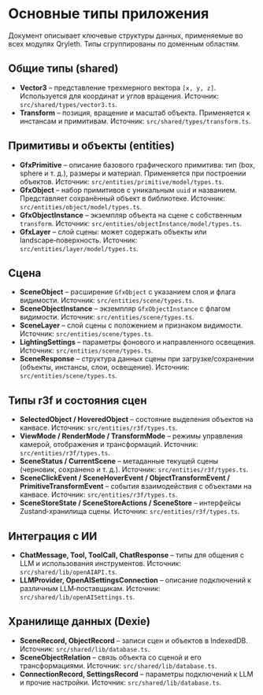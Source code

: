 # Основные типы приложения

Документ описывает ключевые структуры данных, применяемые во всех модулях Qryleth. Типы сгруппированы по доменным областям.

## Общие типы (shared)
- **Vector3** – представление трехмерного вектора `[x, y, z]`. Используется для координат и углов вращения. Источник: `src/shared/types/vector3.ts`.
- **Transform** – позиция, вращение и масштаб объекта. Применяется к инстансам и примитивам. Источник: `src/shared/types/transform.ts`.

## Примитивы и объекты (entities)
- **GfxPrimitive** – описание базового графического примитива: тип (box, sphere и т. д.), размеры и материал. Применяется при построении объектов. Источник: `src/entities/primitive/model/types.ts`.
- **GfxObject** – набор примитивов с уникальным `uuid` и названием. Представляет сохранённый объект в библиотеке. Источник: `src/entities/object/model/types.ts`.
- **GfxObjectInstance** – экземпляр объекта на сцене с собственным `transform`. Источник: `src/entities/objectInstance/model/types.ts`.
- **GfxLayer** – слой сцены: может содержать объекты или landscape‑поверхность. Источник: `src/entities/layer/model/types.ts`.

## Сцена
- **SceneObject** – расширение `GfxObject` с указанием слоя и флага видимости. Источник: `src/entities/scene/types.ts`.
- **SceneObjectInstance** – экземпляр `GfxObjectInstance` c флагом видимости. Источник: `src/entities/scene/types.ts`.
- **SceneLayer** – слой сцены с положением и признаком видимости. Источник: `src/entities/scene/types.ts`.
- **LightingSettings** – параметры фонового и направленного освещения. Источник: `src/entities/scene/types.ts`.
- **SceneResponse** – структура данных сцены при загрузке/сохранении (объекты, инстансы, слои, освещение). Источник: `src/entities/scene/types.ts`.

## Типы r3f и состояния сцен
- **SelectedObject / HoveredObject** – состояние выделения объектов на канвасе. Источник: `src/entities/r3f/types.ts`.
- **ViewMode / RenderMode / TransformMode** – режимы управления камерой, отображения и трансформаций. Источник: `src/entities/r3f/types.ts`.
- **SceneStatus / CurrentScene** – метаданные текущей сцены (черновик, сохранено и т. д.). Источник: `src/entities/r3f/types.ts`.
- **SceneClickEvent / SceneHoverEvent / ObjectTransformEvent / PrimitiveTransformEvent** – события взаимодействия с объектами на канвасе. Источник: `src/entities/r3f/types.ts`.
- **SceneStoreState / SceneStoreActions / SceneStore** – интерфейсы Zustand‑хранилища сцены. Источник: `src/entities/r3f/types.ts`.

## Интеграция с ИИ
- **ChatMessage, Tool, ToolCall, ChatResponse** – типы для общения с LLM и использования инструментов. Источник: `src/shared/lib/openAIAPI.ts`.
- **LLMProvider, OpenAISettingsConnection** – описание подключений к различным LLM‑поставщикам. Источник: `src/shared/lib/openAISettings.ts`.

## Хранилище данных (Dexie)
- **SceneRecord, ObjectRecord** – записи сцен и объектов в IndexedDB. Источник: `src/shared/lib/database.ts`.
- **SceneObjectRelation** – связь объекта со сценой и его трансформациями. Источник: `src/shared/lib/database.ts`.
- **ConnectionRecord, SettingsRecord** – параметры подключений к LLM и прочие настройки. Источник: `src/shared/lib/database.ts`.

